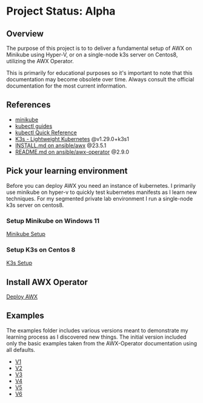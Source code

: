 # Project Status: Alpha

## Overview

The purpose of this project is to to deliver a fundamental setup of AWX on Minikube using Hyper-V, or on a single-node k3s server on Centos8, utilizing the AWX Operator.

This is primarily for educational purposes so it's important to note that this documentation may become obsolete over time. Always consult the official documentation for the most current information.

## References

- [minikube](https://minikube.sigs.k8s.io/docs/start/)
- [kubectl guides](<https://kubectl.docs.kubernetes.io/guides/>)
- [kubectl Quick Reference](<https://kubernetes.io/docs/reference/kubectl/quick-reference/>)
- [K3s - Lightweight Kubernetes](https://docs.k3s.io/) @v1.29.0+k3s1
- [INSTALL.md on ansible/awx](https://github.com/ansible/awx/blob/23.5.1/INSTALL.md) @23.5.1
- [README.md on ansible/awx-operator](https://github.com/ansible/awx-operator/blob/2.9.0/README.md) @2.9.0

## Pick your learning environment

Before you can deploy AWX you need an instance of kubernetes. I primarily use minikube on hyper-v to quickly test kubernetes manifests as I learn new techniques. For my segmented private lab environment I run a single-node k3s server on centos8.

### Setup Minikube on Windows 11

[Minikube Setup](./docs/setup-minikube-hyperv.md)

### Setup K3s on Centos 8

[K3s Setup](./docs/setup-k3s.md)

## Install AWX Operator

[Deploy AWX](./docs/setup-awx.md)

## Examples

The examples folder includes various versions meant to demonstrate my learning process as I discovered new things. The initial version included only the basic examples taken from the AWX-Operator documentation using all defaults.

- [V1](./docs/v1.md)
- [V2](./docs/v2.md)
- [V3](./docs/v3.md)
- [V4](./docs/v4.md)
- [V5](./docs/v5.md)
- [V6](./docs/v6.md)